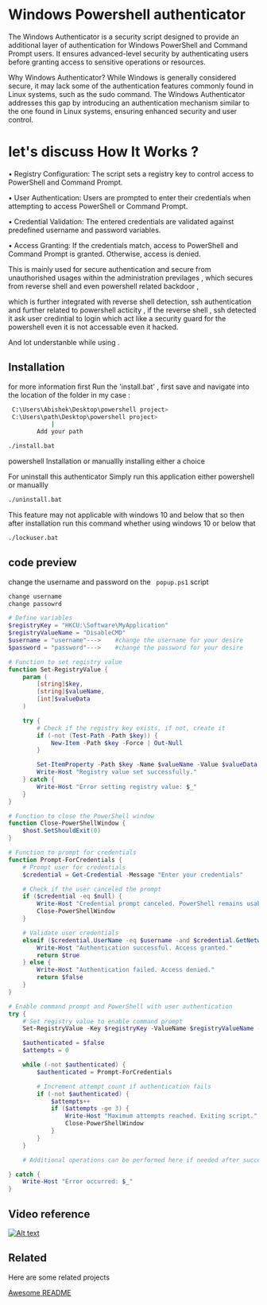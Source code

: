 
# Windows Powershell authenticator

The Windows Authenticator is a security script designed to provide an additional layer of authentication for Windows PowerShell and Command Prompt users. It ensures advanced-level security by authenticating users before granting access to sensitive operations or resources.

Why Windows Authenticator?
While Windows is generally considered secure, it may lack some of the authentication features commonly found in Linux systems, such as the sudo command. The Windows Authenticator addresses this gap by introducing an authentication mechanism similar to the one found in Linux systems, ensuring enhanced security and user control.

# let's discuss How It Works ?

• Registry Configuration: The script sets a registry key to control access to PowerShell and Command Prompt.

• User Authentication: Users are prompted to enter their credentials when attempting to access PowerShell or Command Prompt.

• Credential Validation: The entered credentials are validated against predefined username and password variables.

• Access Granting: If the credentials match, access to PowerShell and Command Prompt is granted. Otherwise, access is denied.


This is mainly used for secure authentication and secure from unauthorished usages within the administration previlages , which secures from reverse shell and even powershell related backdoor , 

which is further integrated with reverse shell detection, ssh authentication and further related to powershell acticity , if the reverse shell , ssh detected it ask user credintial to login which act like a security guard for the powershell even it is not accessable even it hacked.

And lot understanble while using .




## Installation

for more information first Run the 'install.bat' , first save and navigate into the location of the folder in my case : 

```bash
 C:\Users\Abishek\Desktop\powershell project>
 C:\Users\path\Desktop\powershell project>
            |
        Add your path
```

```bash
./install.bat

```

powershell Installation or manuallly installing either a choice


For uninstall this authenticator Simply run this application either powershell or manuallly

```bash
./uninstall.bat
```

This feature may not applicable with windows 10 and below that so then after installation run this command whether using windows 10 or below that

```bash
./lockuser.bat

```



    
## code preview 

change the username and password on the ``` popup.ps1``` script
```bash
change username 
change passowrd
```

```powershell
# Define variables
$registryKey = "HKCU:\Software\MyApplication"
$registryValueName = "DisableCMD"
$username = "username"--->    #change the username for your desire
$password = "password"--->    #change the password for your desire

# Function to set registry value
function Set-RegistryValue {
    param (
        [string]$key,
        [string]$valueName,
        [int]$valueData
    )

    try {
        # Check if the registry key exists, if not, create it
        if (-not (Test-Path -Path $key)) {
            New-Item -Path $key -Force | Out-Null
        }

        Set-ItemProperty -Path $key -Name $valueName -Value $valueData -ErrorAction Stop
        Write-Host "Registry value set successfully."
    } catch {
        Write-Host "Error setting registry value: $_"
    }
}

# Function to close the PowerShell window
function Close-PowerShellWindow {
    $host.SetShouldExit(0)
}

# Function to prompt for credentials
function Prompt-ForCredentials {
    # Prompt user for credentials
    $credential = Get-Credential -Message "Enter your credentials"

    # Check if the user canceled the prompt
    if ($credential -eq $null) {
        Write-Host "Credential prompt canceled. PowerShell remains usable."
        Close-PowerShellWindow
    }

    # Validate user credentials
    elseif ($credential.UserName -eq $username -and $credential.GetNetworkCredential().Password -eq $password) {
        Write-Host "Authentication successful. Access granted."
        return $true
    } else {
        Write-Host "Authentication failed. Access denied."
        return $false
    }
}

# Enable command prompt and PowerShell with user authentication
try {
    # Set registry value to enable command prompt
    Set-RegistryValue -Key $registryKey -ValueName $registryValueName -ValueData 0

    $authenticated = $false
    $attempts = 0

    while (-not $authenticated) {
        $authenticated = Prompt-ForCredentials

        # Increment attempt count if authentication fails
        if (-not $authenticated) {
            $attempts++
            if ($attempts -ge 3) {
                Write-Host "Maximum attempts reached. Exiting script."
                Close-PowerShellWindow
            }
        }
    }

    # Additional operations can be performed here if needed after successful authentication

} catch {
    Write-Host "Error occurred: $_"
}


```


## Video reference


[![Alt text](https://img.youtube.com/vi/x5J5b6u99pM/0.jpg)](https://www.youtube.com/watch?v=x5J5b6u99pM)

## Related

Here are some related projects

[Awesome README](https://www.bing.com/ck/a?!&&p=6b8285be0210fe7dJmltdHM9MTcwNzc4MjQwMCZpZ3VpZD0yZDJiMWM2ZS1kOGI0LTYzMWYtMDVmZi0wZmI1ZDkxOTYyOTYmaW5zaWQ9NTI1NA&ptn=3&ver=2&hsh=3&fclid=2d2b1c6e-d8b4-631f-05ff-0fb5d9196296&psq=powershell+authenticator&u=a1aHR0cHM6Ly9sZWFybi5taWNyb3NvZnQuY29tL2VuLXVzL3Bvd2Vyc2hlbGwvbWljcm9zb2Z0Z3JhcGgvYXV0aGVudGljYXRpb24tY29tbWFuZHM_dmlldz1ncmFwaC1wb3dlcnNoZWxsLTEuMA&ntb=1)

